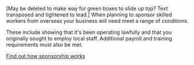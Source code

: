 [May be deleted to make way for green boxes to slide up top? Text transposed and tightened to lead.]
When planning to sponsor skilled workers from overseas your business will need meet a range of conditions.

These include showing that it's been operating lawfully and that you originally sought to employ local staff. Additional payroll and training requirements must also be met.

[Find out how sponsorship works](#)
